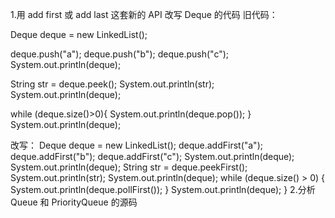 1.用 add first 或 add last 这套新的 API 改写 Deque 的代码
旧代码：

Deque<String> deque = new LinkedList<String>();

deque.push("a");
deque.push("b");
deque.push("c");
System.out.println(deque);

String str = deque.peek();
System.out.println(str);
System.out.println(deque);

while (deque.size()>0){
    System.out.println(deque.pop());
}
System.out.println(deque);

改写：
Deque<String> deque = new LinkedList<String>();
deque.addFirst("a");
deque.addFirst("b");
deque.addFirst("c");
System.out.println(deque);
System.out.println(deque);
String str = deque.peekFirst();
System.out.println(str);
System.out.println(deque);
while (deque.size() > 0) {
 System.out.println(deque.pollFirst());
}
System.out.println(deque);
}
2.分析 Queue 和 PriorityQueue 的源码
